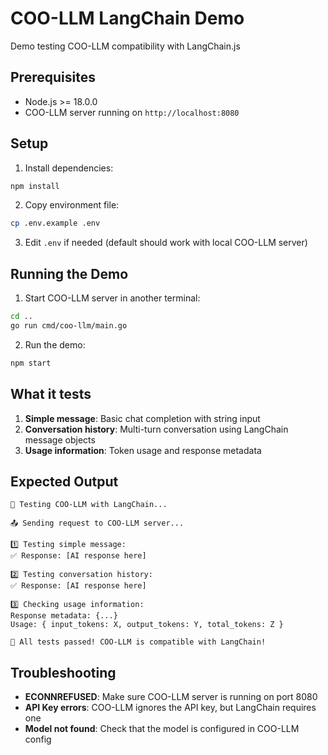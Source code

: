 # COO-LLM LangChain Demo

Demo testing COO-LLM compatibility with LangChain.js

## Prerequisites

- Node.js >= 18.0.0
- COO-LLM server running on `http://localhost:8080`

## Setup

1. Install dependencies:
```bash
npm install
```

2. Copy environment file:
```bash
cp .env.example .env
```

3. Edit `.env` if needed (default should work with local COO-LLM server)

## Running the Demo

1. Start COO-LLM server in another terminal:
```bash
cd ..
go run cmd/coo-llm/main.go
```

2. Run the demo:
```bash
npm start
```

## What it tests

1. **Simple message**: Basic chat completion with string input
2. **Conversation history**: Multi-turn conversation using LangChain message objects
3. **Usage information**: Token usage and response metadata

## Expected Output

```
🚀 Testing COO-LLM with LangChain...

📤 Sending request to COO-LLM server...

1️⃣ Testing simple message:
✅ Response: [AI response here]

2️⃣ Testing conversation history:
✅ Response: [AI response here]

3️⃣ Checking usage information:
Response metadata: {...}
Usage: { input_tokens: X, output_tokens: Y, total_tokens: Z }

🎉 All tests passed! COO-LLM is compatible with LangChain!
```

## Troubleshooting

- **ECONNREFUSED**: Make sure COO-LLM server is running on port 8080
- **API Key errors**: COO-LLM ignores the API key, but LangChain requires one
- **Model not found**: Check that the model is configured in COO-LLM config